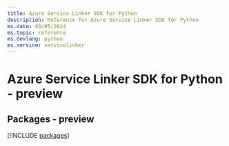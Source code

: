 ```yaml
---
title: Azure Service Linker SDK for Python
description: Reference for Azure Service Linker SDK for Python
ms.date: 03/05/2024
ms.topic: reference
ms.devlang: python
ms.service: servicelinker
---
```

# Azure Service Linker SDK for Python - preview
## Packages - preview
[!INCLUDE [packages](service-linker-index.md)]